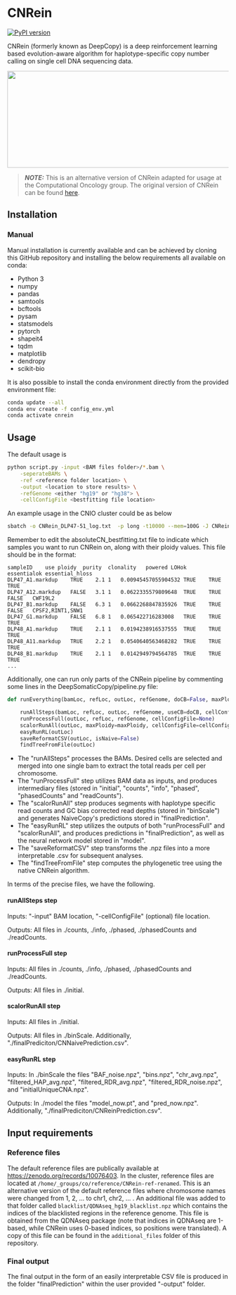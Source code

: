 # CNRein

[![PyPI version](https://badge.fury.io/py/CNRein.svg?cacheSeconds=60)](https://badge.fury.io/py/CNRein)

CNRein (formerly known as DeepCopy) is a deep reinforcement learning based evolution-aware algorithm for haplotype-specific copy number calling on single cell DNA sequencing data.

<p align="center">
  <img width="1000" height="220" src="./overview.png">
</p>

> **_NOTE:_**  This is an alternative version of CNRein adapted for usage at the Computational Oncology group. The original version of CNRein can be found [here](https://github.com/elkebir-group/CNRein).

## Installation

### Manual

Manual installation is currently available and can be achieved by cloning this GitHub repository and installing the below requirements all available on conda:
- Python 3
- numpy
- pandas
- samtools
- bcftools
- pysam
- statsmodels
- pytorch
- shapeit4
- tqdm
- matplotlib
- dendropy
- scikit-bio

It is also possible to install the conda environment directly from the provided environment file:

```bash
conda update --all
conda env create -f config_env.yml
conda activate cnrein
```

## Usage

The default usage is

```bash
python script.py -input <BAM files folder>/*.bam \
    -seperateBAMs \
    -ref <reference folder location> \
    -output <location to store results> \
    -refGenome <either "hg19" or "hg38"> \
    -cellConfigFile <bestfitting file location>
```

An example usage in the CNIO cluster could be as below

```bash
sbatch -o CNRein_DLP47-51_log.txt  -p long -t10000 --mem=100G -J CNRein --wrap "python script.py -input /storage/scratch01/groups/co/scdnaseq_processing/DLP47-51/alignment/markedbams/*.bam -seperateBAMs -ref /home/_groups/co/reference/CNRein-ref-renamed -output /storage/scratch01/groups/co/pipeline_testing/CNRein_DLP47-51 -refGenome hg19 -cellConfigFile /storage/scratch01/groups/co/scdnaseq_processing/DLP47-51/abscn/absoluteCN_bestfitting.txt"
```

Remember to edit the absoluteCN_bestfitting.txt file to indicate which samples you want to run CNRein on, along with their ploidy values. This file should be in the format:

```
sampleID	use	ploidy	purity	clonality	powered	LOHok	essentialok	essential_hloss
DLP47_A1.markdup	TRUE	2.1	1	0.00945457055904532	TRUE	TRUE	TRUE
DLP47_A12.markdup	FALSE	3.1	1	0.0622335579809648	TRUE	TRUE	FALSE	CWF19L2
DLP47_B1.markdup	FALSE	6.3	1	0.0662268847835926	TRUE	TRUE	FALSE	CPSF2,RINT1,SNW1
DLP47_G1.markdup	FALSE	6.8	1	0.065422716283008	TRUE	TRUE	TRUE
DLP48_A1.markdup	TRUE	2.1	1	0.0194238916537555	TRUE	TRUE	TRUE
DLP48_A11.markdup	TRUE	2.2	1	0.0540640563468282	TRUE	TRUE	TRUE
DLP48_B1.markdup	TRUE	2.1	1	0.0142949794564785	TRUE	TRUE	TRUE
...
```

Additionally, one can run only parts of the CNRein pipeline by commenting some lines in the DeepSomaticCopy/pipeline.py file:
```python
def runEverything(bamLoc, refLoc, outLoc, refGenome, doCB=False, maxPloidy=10, cellConfigFile= None):

    runAllSteps(bamLoc, refLoc, outLoc, refGenome, useCB=doCB, cellConfigFile=cellConfigFile)
    runProcessFull(outLoc, refLoc, refGenome, cellConfigFile=None)
    scalorRunAll(outLoc, maxPloidy=maxPloidy, cellConfigFile=cellConfigFile)
    easyRunRL(outLoc)
    saveReformatCSV(outLoc, isNaive=False)
    findTreeFromFile(outLoc)
```
- The "runAllSteps" processes the BAMs. Desired cells are selected and merged into one single bam to extract the total reads per cell per chromosome.
- The "runProcessFull" step utilizes BAM data as inputs, and produces intermediary files (stored in "initial", "counts", "info", "phased", "phasedCounts" and "readCounts").
- The "scalorRunAll" step produces segments with haplotype specific read counts and GC bias corrected read depths (stored in "binScale") and generates NaiveCopy's predictions stored in "finalPrediction".
- The "easyRunRL" step utilizes the outputs of both "runProcessFull" and "scalorRunAll", and produces predictions in "finalPrediction", as well as the neural network model stored in "model".
- The "saveReformatCSV" step transforms the .npz files into a more interpretable .csv for subsequent analyses.
- The "findTreeFromFile" step computes the phylogenetic tree using the native CNRein algorithm.

In terms of the precise files, we have the following.

#### runAllSteps step
Inputs: "-input" BAM location, "-cellConfigFile" (optional) file location.

Outputs: All files in ./counts, ./info, ./phased, ./phasedCounts and ./readCounts.

#### runProcessFull step
Inputs: All files in ./counts, ./info, ./phased, ./phasedCounts and ./readCounts.

Outputs: All files in ./initial.

#### scalorRunAll step
Inputs: All files in ./initial.

Outputs: All files in ./binScale. Additionally, "./finalPrediciton/CNNaivePrediction.csv".

#### easyRunRL step
Inputs: In ./binScale the files "BAF_noise.npz", "bins.npz", "chr_avg.npz", "filtered_HAP_avg.npz", "filtered_RDR_avg.npz", "filtered_RDR_noise.npz", and "initialUniqueCNA.npz".

Outputs: In ./model the files "model_now.pt", and "pred_now.npz". Additionally, "./finalPrediciton/CNReinPrediction.csv".

## Input requirements

### Reference files

The default reference files are publically available at https://zenodo.org/records/10076403.
In the cluster, reference files are located at `/home/_groups/co/reference/CNRein-ref-renamed`. This is an alternative version of the default reference files where chromosome names were changed from 1, 2, ... to chr1, chr2, ... . An additional file was added to that folder called `blacklist/QDNAseq_hg19_blacklist.npz` which contains the indices of the blacklisted regions in the reference genome. This file is obtained from the QDNAseq package (note that indices in QDNAseq are 1-based, while CNRein uses 0-based indices, so positions were translated). A copy of this file can be found in the `additional_files` folder of this repository.

### Final output

The final output in the form of an easily interpretable CSV file is produced in the folder "finalPrediction" within the user provided "-output" folder. 





